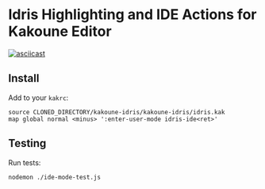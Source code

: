 # Idris Highlighting and IDE Actions for Kakoune Editor

[![asciicast](https://asciinema.org/a/XVGE4eFCWckJAbSCcyettcnMj.png)](https://asciinema.org/a/XVGE4eFCWckJAbSCcyettcnMj)

## Install

Add to your `kakrc`:

```
source CLONED_DIRECTORY/kakoune-idris/kakoune-idris/idris.kak
map global normal <minus> ':enter-user-mode idris-ide<ret>'
```

## Testing

Run tests:

`nodemon ./ide-mode-test.js`

